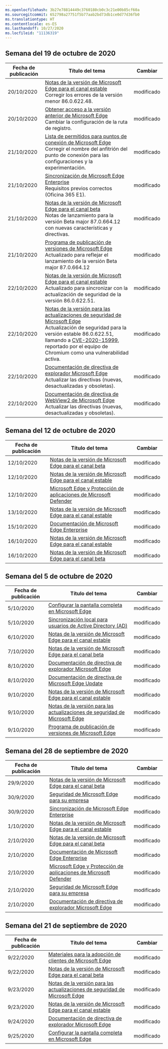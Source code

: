 ```yaml
---
ms.openlocfilehash: 3b27e78814449c3760180cb0c3c21e00b85cf60a
ms.sourcegitcommit: 652798a27751f5b77aab2bd73db1ce0d77d36fb0
ms.translationtype: HT
ms.contentlocale: es-ES
ms.lasthandoff: 10/27/2020
ms.locfileid: "11136319"
---
```

<!-- This file is generated automatically each week. Changes made to this file will be overwritten.-->


## Semana del 19 de octubre de 2020


| Fecha de publicación |Título del tema | Cambiar |
|------|------------|--------|
| 20/10/2020 | [Notas de la versión de Microsoft Edge para el canal estable](/DeployEdge/microsoft-edge-relnote-stable-channel)<br>Corregir los errores de la versión menor 86.0.622.48. | modificado |
| 20/10/2020 | [Obtener acceso a la versión anterior de Microsoft Edge](/DeployEdge/microsoft-edge-sysupdate-access-old-edge)<br>Cambiar la configuración de la ruta de registro. | modificado |
| 21/10/2020 | [Lista de permitidos para puntos de conexión de Microsoft Edge](/DeployEdge/microsoft-edge-security-endpoints)<br>Corregir el nombre del anfitrión del punto de conexión para las configuraciones y la experimentación.| modificado |
| 21/10/2020 | [Sincronización de Microsoft Edge Enterprise](/DeployEdge/microsoft-edge-enterprise-sync)<br> Requisitos previos correctos (Oficina 365 E1). | modificado |
| 21/10/2020 | [Notas de la versión de Microsoft Edge para el canal beta](/DeployEdge/microsoft-edge-relnote-beta-channel)<br>Notas de lanzamiento para la versión Beta major 87.0.664.12 con nuevas características y directivas. | modificado |
| 21/10/2020 | [Programa de publicación de versiones de Microsoft Edge](/DeployEdge/microsoft-edge-release-schedule)<br>Actualizado para reflejar el lanzamiento de la versión Beta major 87.0.664.12 | modificado |
| 22/10/2020 | [Notas de la versión de Microsoft Edge para el canal estable](/DeployEdge/microsoft-edge-relnote-stable-channel)<br>Actualizado para sincronizar con la actualización de seguridad de la versión 86.0.622.51. | modificado |
| 22/10/2020 | [Notas de la versión para las actualizaciones de seguridad de Microsoft Edge](/DeployEdge/microsoft-edge-relnotes-security)<br>Actualización de seguridad para la versión estable 86.0.622.51, llamando a [CVE-2020-15999](https://cve.mitre.org/cgi-bin/cvename.cgi?name=CVE-2020-15999), reportado por el equipo de Chromium como una vulnerabilidad activa. | modificado |
| 22/10/2020 | [Documentación de directiva de explorador Microsoft Edge](/DeployEdge/microsoft-edge-policies)<br>Actualizar las directivas (nuevas, desactualizadas y obsoletas). | modificado |
| 22/10/2020 | [Documentación de directiva de WebView2 de Microsoft Edge](/DeployEdge/microsoft-edge-webview-policies)<br>Actualizar las directivas (nuevas, desactualizadas y obsoletas). | modificado |


## Semana del 12 de octubre de 2020


| Fecha de publicación |Título del tema | Cambiar |
|------|------------|--------|
| 12/10/2020 | [Notas de la versión de Microsoft Edge para el canal beta](/DeployEdge/microsoft-edge-relnote-beta-channel) | modificado |
| 12/10/2020 | [Notas de la versión de Microsoft Edge para el canal estable](/DeployEdge/microsoft-edge-relnote-stable-channel) | modificado |
| 12/10/2020 | [Microsoft Edge y Protección de aplicaciones de Microsoft Defender](/DeployEdge/microsoft-edge-security-windows-defender-application-guard) | modificado |
| 13/10/2020 | [Notas de la versión de Microsoft Edge para el canal estable](/DeployEdge/microsoft-edge-relnote-stable-channel) | modificado |
| 15/10/2020 | [Documentación de Microsoft Edge Enterprise](/DeployEdge/index) | modificado |
| 16/10/2020 | [Notas de la versión de Microsoft Edge para el canal estable](/DeployEdge/microsoft-edge-relnote-stable-channel) | modificado |
| 16/10/2020 | [Notas de la versión de Microsoft Edge para el canal beta](/DeployEdge/microsoft-edge-relnote-beta-channel) | modificado |


## Semana del 5 de octubre de 2020


| Fecha de publicación |Título del tema | Cambiar |
|------|------------|--------|
| 5/10/2020 | [Configurar la pantalla completa en Microsoft Edge](/DeployEdge/microsoft-edge-configure-kiosk-mode) | modificado |
| 5/10/2020 | [Sincronización local para usuarios de Active Directory (AD)](/DeployEdge/microsoft-edge-on-premises-sync) | modificado |
| 6/10/2020 | [Notas de la versión de Microsoft Edge para el canal estable](/DeployEdge/microsoft-edge-relnote-stable-channel) | modificado |
| 7/10/2020 | [Notas de la versión de Microsoft Edge para el canal beta](/DeployEdge/microsoft-edge-relnote-beta-channel) | modificado |
| 8/10/2020 | [Documentación de directiva de explorador Microsoft Edge](/DeployEdge/microsoft-edge-policies) | modificado |
| 8/10/2020 | [Documentación de directiva de Microsoft Edge Update](/DeployEdge/microsoft-edge-update-policies) | modificado |
| 9/10/2020 | [Notas de la versión de Microsoft Edge para el canal estable](/DeployEdge/microsoft-edge-relnote-stable-channel) | modificado |
| 9/10/2020 | [Notas de la versión para las actualizaciones de seguridad de Microsoft Edge](/DeployEdge/microsoft-edge-relnotes-security) | modificado |
| 9/10/2020 | [Programa de publicación de versiones de Microsoft Edge](/DeployEdge/microsoft-edge-release-schedule) | modificado |


## Semana del 28 de septiembre de 2020


| Fecha de publicación |Título del tema | Cambiar |
|------|------------|--------|
| 29/9/2020 | [Notas de la versión de Microsoft Edge para el canal beta](/DeployEdge/microsoft-edge-relnote-beta-channel) | modificado |
| 30/9/2020 | [Seguridad de Microsoft Edge para su empresa](/DeployEdge/ms-edge-security-for-business) | modificado |
| 30/9/2020 | [Sincronización de Microsoft Edge Enterprise](/DeployEdge/microsoft-edge-enterprise-sync) | modificado |
| 1/10/2020 | [Notas de la versión de Microsoft Edge para el canal estable](/DeployEdge/microsoft-edge-relnote-stable-channel) | modificado |
| 2/10/2020 | [Notas de la versión de Microsoft Edge para el canal beta](/DeployEdge/microsoft-edge-relnote-beta-channel) | modificado |
| 2/10/2020 | [Documentación de Microsoft Edge Enterprise](/DeployEdge/index) | modificado |
| 2/10/2020 | [Microsoft Edge y Protección de aplicaciones de Microsoft Defender](/DeployEdge/microsoft-edge-security-windows-defender-application-guard) | modificado |
| 2/10/2020 | [Seguridad de Microsoft Edge para su empresa](/DeployEdge/ms-edge-security-for-business) | modificado |
| 2/10/2020 | [Documentación de directiva de explorador Microsoft Edge](/DeployEdge/microsoft-edge-policies) | modificado |


## Semana del 21 de septiembre de 2020


| Fecha de publicación |Título del tema | Cambiar |
|------|------------|--------|
| 9/22/2020 | [Materiales para la adopción de clientes de Microsoft Edge](/DeployEdge/microsoft-edge-customer-adoption-kit) | modificado |
| 9/22/2020 | [Notas de la versión de Microsoft Edge para el canal beta](/DeployEdge/microsoft-edge-relnote-beta-channel) | modificado |
| 9/23/2020 | [Notas de la versión para las actualizaciones de seguridad de Microsoft Edge](/DeployEdge/microsoft-edge-relnotes-security) | modificado |
| 9/23/2020 | [Notas de la versión de Microsoft Edge para el canal estable](/DeployEdge/microsoft-edge-relnote-stable-channel) | modificado |
| 9/24/2020 | [Documentación de directiva de explorador Microsoft Edge](/DeployEdge/microsoft-edge-policies) | modificado |
| 9/25/2020 | [Configurar la pantalla completa en Microsoft Edge](/DeployEdge/microsoft-edge-configure-kiosk-mode) | modificado |
